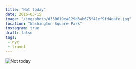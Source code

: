 ```yaml
---
title: "Not today"
date: 2016-03-15
image: "/img/photo/d330619ea129d3ab675f41ef9fd4eafe.jpg"
location: "Washington Square Park"
instagram: true
draft: false
tags:
 - nyc
 - travel
---
```


![Not today](/img/photo/d330619ea129d3ab675f41ef9fd4eafe.jpg)
